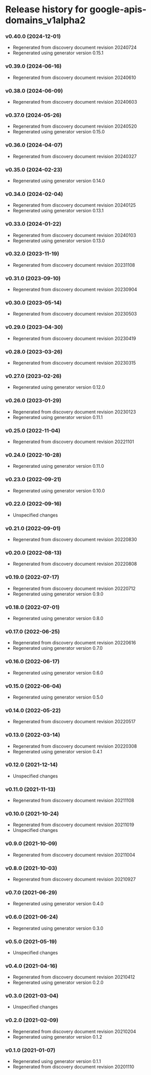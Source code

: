 # Release history for google-apis-domains_v1alpha2

### v0.40.0 (2024-12-01)

* Regenerated from discovery document revision 20240724
* Regenerated using generator version 0.15.1

### v0.39.0 (2024-06-16)

* Regenerated from discovery document revision 20240610

### v0.38.0 (2024-06-09)

* Regenerated from discovery document revision 20240603

### v0.37.0 (2024-05-26)

* Regenerated from discovery document revision 20240520
* Regenerated using generator version 0.15.0

### v0.36.0 (2024-04-07)

* Regenerated from discovery document revision 20240327

### v0.35.0 (2024-02-23)

* Regenerated using generator version 0.14.0

### v0.34.0 (2024-02-04)

* Regenerated from discovery document revision 20240125
* Regenerated using generator version 0.13.1

### v0.33.0 (2024-01-22)

* Regenerated from discovery document revision 20240103
* Regenerated using generator version 0.13.0

### v0.32.0 (2023-11-19)

* Regenerated from discovery document revision 20231108

### v0.31.0 (2023-09-10)

* Regenerated from discovery document revision 20230904

### v0.30.0 (2023-05-14)

* Regenerated from discovery document revision 20230503

### v0.29.0 (2023-04-30)

* Regenerated from discovery document revision 20230419

### v0.28.0 (2023-03-26)

* Regenerated from discovery document revision 20230315

### v0.27.0 (2023-02-26)

* Regenerated using generator version 0.12.0

### v0.26.0 (2023-01-29)

* Regenerated from discovery document revision 20230123
* Regenerated using generator version 0.11.1

### v0.25.0 (2022-11-04)

* Regenerated from discovery document revision 20221101

### v0.24.0 (2022-10-28)

* Regenerated using generator version 0.11.0

### v0.23.0 (2022-09-21)

* Regenerated using generator version 0.10.0

### v0.22.0 (2022-09-16)

* Unspecified changes

### v0.21.0 (2022-09-01)

* Regenerated from discovery document revision 20220830

### v0.20.0 (2022-08-13)

* Regenerated from discovery document revision 20220808

### v0.19.0 (2022-07-17)

* Regenerated from discovery document revision 20220712
* Regenerated using generator version 0.9.0

### v0.18.0 (2022-07-01)

* Regenerated using generator version 0.8.0

### v0.17.0 (2022-06-25)

* Regenerated from discovery document revision 20220616
* Regenerated using generator version 0.7.0

### v0.16.0 (2022-06-17)

* Regenerated using generator version 0.6.0

### v0.15.0 (2022-06-04)

* Regenerated using generator version 0.5.0

### v0.14.0 (2022-05-22)

* Regenerated from discovery document revision 20220517

### v0.13.0 (2022-03-14)

* Regenerated from discovery document revision 20220308
* Regenerated using generator version 0.4.1

### v0.12.0 (2021-12-14)

* Unspecified changes

### v0.11.0 (2021-11-13)

* Regenerated from discovery document revision 20211108

### v0.10.0 (2021-10-24)

* Regenerated from discovery document revision 20211019
* Unspecified changes

### v0.9.0 (2021-10-09)

* Regenerated from discovery document revision 20211004

### v0.8.0 (2021-10-03)

* Regenerated from discovery document revision 20210927

### v0.7.0 (2021-06-29)

* Regenerated using generator version 0.4.0

### v0.6.0 (2021-06-24)

* Regenerated using generator version 0.3.0

### v0.5.0 (2021-05-19)

* Unspecified changes

### v0.4.0 (2021-04-16)

* Regenerated from discovery document revision 20210412
* Regenerated using generator version 0.2.0

### v0.3.0 (2021-03-04)

* Unspecified changes

### v0.2.0 (2021-02-09)

* Regenerated from discovery document revision 20210204
* Regenerated using generator version 0.1.2

### v0.1.0 (2021-01-07)

* Regenerated using generator version 0.1.1
* Regenerated from discovery document revision 20201110

